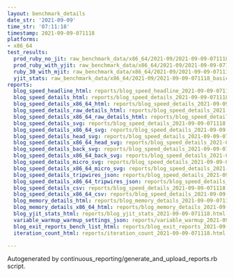 ```yaml
---
layout: benchmark_details
date_str: '2021-09-09'
time_str: '07:11:18'
timestamp: 2021-09-09-071118
platforms:
- x86_64
test_results:
  prod_ruby_no_jit: raw_benchmark_data/x86_64/2021-09/2021-09-09-071118_basic_benchmark_prod_ruby_no_jit.json
  prod_ruby_with_yjit: raw_benchmark_data/x86_64/2021-09/2021-09-09-071118_basic_benchmark_prod_ruby_with_yjit.json
  ruby_30_with_mjit: raw_benchmark_data/x86_64/2021-09/2021-09-09-071118_basic_benchmark_ruby_30_with_mjit.json
  yjit_stats: raw_benchmark_data/x86_64/2021-09/2021-09-09-071118_basic_benchmark_yjit_stats.json
reports:
  blog_speed_headline_html: reports/blog_speed_headline_2021-09-09-071118.html
  blog_speed_details_html: reports/blog_speed_details_2021-09-09-071118.html
  blog_speed_details_x86_64_html: reports/blog_speed_details_2021-09-09-071118.x86_64.html
  blog_speed_details_raw_details_html: reports/blog_speed_details_2021-09-09-071118.raw_details.html
  blog_speed_details_x86_64_raw_details_html: reports/blog_speed_details_2021-09-09-071118.x86_64.raw_details.html
  blog_speed_details_svg: reports/blog_speed_details_2021-09-09-071118.svg
  blog_speed_details_x86_64_svg: reports/blog_speed_details_2021-09-09-071118.x86_64.svg
  blog_speed_details_head_svg: reports/blog_speed_details_2021-09-09-071118.head.svg
  blog_speed_details_x86_64_head_svg: reports/blog_speed_details_2021-09-09-071118.x86_64.head.svg
  blog_speed_details_back_svg: reports/blog_speed_details_2021-09-09-071118.back.svg
  blog_speed_details_x86_64_back_svg: reports/blog_speed_details_2021-09-09-071118.x86_64.back.svg
  blog_speed_details_micro_svg: reports/blog_speed_details_2021-09-09-071118.micro.svg
  blog_speed_details_x86_64_micro_svg: reports/blog_speed_details_2021-09-09-071118.x86_64.micro.svg
  blog_speed_details_tripwires_json: reports/blog_speed_details_2021-09-09-071118.tripwires.json
  blog_speed_details_x86_64_tripwires_json: reports/blog_speed_details_2021-09-09-071118.x86_64.tripwires.json
  blog_speed_details_csv: reports/blog_speed_details_2021-09-09-071118.csv
  blog_speed_details_x86_64_csv: reports/blog_speed_details_2021-09-09-071118.x86_64.csv
  blog_memory_details_html: reports/blog_memory_details_2021-09-09-071118.html
  blog_memory_details_x86_64_html: reports/blog_memory_details_2021-09-09-071118.x86_64.html
  blog_yjit_stats_html: reports/blog_yjit_stats_2021-09-09-071118.html
  variable_warmup_warmup_settings_json: reports/variable_warmup_2021-09-09-071118.warmup_settings.json
  blog_exit_reports_bench_list_html: reports/blog_exit_reports_2021-09-09-071118.bench_list.html
  iteration_count_html: reports/iteration_count_2021-09-09-071118.html

---
```

Autogenerated by continuous_reporting/generate_and_upload_reports.rb script.
